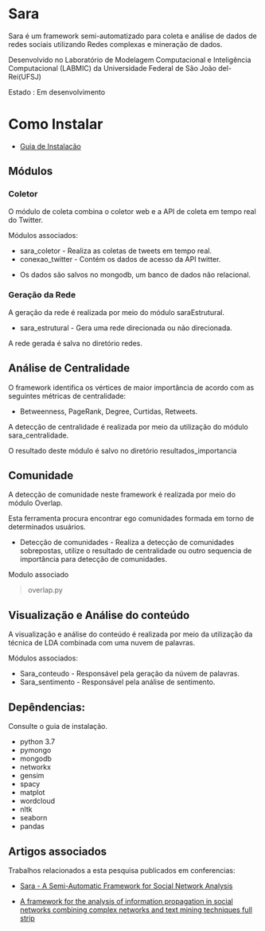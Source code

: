 # Sara
Sara é um framework semi-automatizado para coleta e análise de dados de redes sociais utilizando Redes complexas e mineração de dados.

Desenvolvido no Laboratório de Modelagem Computacional e Inteligência Computacional (LABMIC) da Universidade Federal de São João del-Rei(UFSJ)

Estado : Em desenvolvimento

# Como Instalar

- [Guia de Instalacão](Guia.md)

## Módulos

### Coletor

O módulo de coleta combina o coletor web e a API de coleta em tempo real do Twitter.

Módulos associados:
* sara_coletor - Realiza as coletas de tweets em tempo real.
* conexao_twitter - Contém os dados de acesso da API twitter.
- Os dados são salvos no mongodb, um banco de dados não relacional.


### Geração da Rede

A geração da rede é realizada por meio do módulo saraEstrutural.

* sara_estrutural - Gera uma rede direcionada ou não direcionada.

A rede gerada é salva no diretório redes.

## Análise de Centralidade

O framework identifica os vértices de maior importância de acordo com as seguintes métricas de centralidade:
- Betweenness, PageRank, Degree, Curtidas, Retweets.

A detecção de centralidade é realizada por meio da utilização do módulo sara_centralidade.

O resultado deste módulo é salvo no diretório resultados_importancia

## Comunidade

A detecção de comunidade neste framework é realizada por meio do módulo Overlap.

Esta ferramenta procura encontrar ego comunidades formada em torno de determinados usuários.

- Detecção de comunidades - Realiza a detecção de comunidades sobrepostas, utilize o resultado de centralidade ou outro sequencia de importância para detecção de comunidades.

Modulo associado
> overlap.py

## Visualização e Análise do conteúdo

A visualização e análise do conteúdo é realizada por meio da utilização da técnica de LDA combinada com uma nuvem de palavras.

Módulos associados:

* Sara_conteudo - Responsável pela geração da núvem de palavras.
* Sara_sentimento - Responsável pela análise de sentimento.


## Depêndencias:

Consulte o guia de instalação.
- python 3.7
- pymongo
- mongodb
- networkx
- gensim
- spacy
- matplot
- wordcloud
- nltk
- seaborn
- pandas

## Artigos associados

Trabalhos relacionados a esta pesquisa publicados em conferencias:

- [Sara - A Semi-Automatic Framework for Social Network Analysis](https://sol.sbc.org.br/index.php/webmedia_estendido/article/view/8137/8012)

- [A framework for the analysis of information propagation in social networks combining complex networks and text mining techniques full strip](https://dl.acm.org/doi/abs/10.1145/3323503.3360289)
